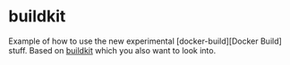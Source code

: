 # buildkit

Example of how to use the new experimental [docker-build][Docker Build] stuff.
Based on [buildkit][BuildKit] which you also want to look into.

[buildkit]: https://github.com/moby/buildkit/tree/master/
[docker-build]: https://docs.docker.com/develop/develop-images/build_enhancements/
